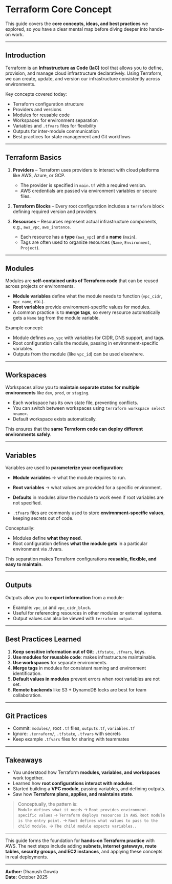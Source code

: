 # Terraform Core Concept

This guide covers the **core concepts, ideas, and best practices** we explored, so you have a clear mental map before diving deeper into hands-on work.

---

## Introduction

Terraform is an **Infrastructure as Code (IaC)** tool that allows you to define, provision, and manage cloud infrastructure declaratively. Using Terraform, we can create, update, and version our infrastructure consistently across environments.

Key concepts covered today:

- Terraform configuration structure  
- Providers and versions  
- Modules for reusable code  
- Workspaces for environment separation  
- Variables and `.tfvars` files for flexibility  
- Outputs for inter-module communication  
- Best practices for state management and Git workflows

---

## Terraform Basics

1. **Providers** – Terraform uses providers to interact with cloud platforms like AWS, Azure, or GCP.  
   - The provider is specified in `main.tf` with a required version.  
   - AWS credentials are passed via environment variables or secure files.  

2. **Terraform Blocks** – Every root configuration includes a `terraform` block defining required version and providers.

3. **Resources** – Resources represent actual infrastructure components, e.g., `aws_vpc`, `aws_instance`.  
   - Each resource has a **type** (`aws_vpc`) and a **name** (`main`).  
   - Tags are often used to organize resources (`Name`, `Environment`, `Project`).

---

## Modules

Modules are **self-contained units of Terraform code** that can be reused across projects or environments.  

- **Module variables** define what the module needs to function (`vpc_cidr`, `vpc_name`, etc.).  
- **Root variables** provide environment-specific values for modules.  
- A common practice is to **merge tags**, so every resource automatically gets a `Name` tag from the module variable.

Example concept:

- Module defines `aws_vpc` with variables for CIDR, DNS support, and tags.  
- Root configuration calls the module, passing in environment-specific variables.  
- Outputs from the module (like `vpc_id`) can be used elsewhere.

---

## Workspaces

Workspaces allow you to **maintain separate states for multiple environments** like `dev`, `prod`, or `staging`.  

- Each workspace has its own state file, preventing conflicts.  
- You can switch between workspaces using `terraform workspace select <name>`.  
- Default workspace exists automatically.  

This ensures that the **same Terraform code can deploy different environments safely**.

---

## Variables

Variables are used to **parameterize your configuration**:

- **Module variables** → what the module requires to run.  
- **Root variables** → what values are provided for a specific environment.  
- **Defaults** in modules allow the module to work even if root variables are not specified.  

- `.tfvars` files are commonly used to store **environment-specific values**, keeping secrets out of code.  

Conceptually:

- Modules define **what they need**.  
- Root configuration defines **what the module gets** in a particular environment via .tfvars.  

This separation makes Terraform configurations **reusable, flexible, and easy to maintain**.

---

## Outputs

Outputs allow you to **export information** from a module:

- Example: `vpc_id` and `vpc_cidr_block`.  
- Useful for referencing resources in other modules or external systems.  
- Output values can also be viewed with `terraform output`.

---

## Best Practices Learned

1. **Keep sensitive information out of Git**: `.tfstate`, `.tfvars`, keys.  
2. **Use modules for reusable code**: makes infrastructure maintainable.  
3. **Use workspaces** for separate environments.  
4. **Merge tags** in modules for consistent naming and environment identification.  
5. **Default values in modules** prevent errors when root variables are not set.  
6. **Remote backends** like S3 + DynamoDB locks are best for team collaboration.  

---

## Git Practices

- Commit: `modules/`, root `.tf` files, `outputs.tf`, `variables.tf`  
- Ignore: `.terraform/`, `.tfstate`, `.tfvars` with secrets  
- Keep example `.tfvars` files for sharing with teammates  

---

## Takeaways

- You understood how Terraform **modules, variables, and workspaces** work together.  
- Learned how **root configurations interact with modules**.  
- Started building a **VPC module**, passing variables, and defining outputs.  
- Saw how **Terraform plans, applies, and maintains state**.  

> Conceptually, the pattern is:  
> `Module defines what it needs` → `Root provides environment-specific values` → `Terraform deploys resources in AWS`.
> `Root module is the entry point.` → `Root defines what values to pass to the child module.` → `The child module expects variables.`.

---

This guide forms the foundation for **hands-on Terraform practice** with AWS. The next steps include adding **subnets, internet gateways, route tables, security groups, and EC2 instances**, and applying these concepts in real deployments.

---

**Author:** Dhanush Gowda  
**Date:** October 2025

